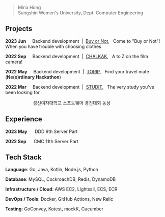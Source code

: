 
  <!-- <img src="https://capsule-render.vercel.app/api?type=soft&color=F4D37A&fontColor=FFFFFF&height=110&section=header&text=Miina&fontSize=100&animation=fadeIn" /> <br>
  -->

> Mina Hong <br>
> Sungshin Women's University, Dept. Computer Engineering


## Projects

**2023 Jun**&nbsp;&nbsp;&nbsp;&nbsp;&nbsp;Backend development &nbsp;|&nbsp; [Buy or Not](https://github.com/DDD-Community/DDD-9-Android3-Server),&nbsp;&nbsp; Come to "Buy or Not"! When you have trouble with choosing clothes

**2022 Sep**&nbsp;&nbsp;&nbsp;&nbsp;&nbsp;Backend development &nbsp;|&nbsp; [CHALKAK](https://github.com/Feelim/feelim-server),&nbsp;&nbsp; A to Z on the film camera!

**2022 May**&nbsp;&nbsp;&nbsp;&nbsp;&nbsp;Backend development &nbsp;|&nbsp; [TORIP](https://github.com/MakeUs-IMAC/IMAC-Server),&nbsp;&nbsp; Find your travel mate (**Ne(o)rdinary Hackathon**)

**2022 Mar**&nbsp;&nbsp;&nbsp;&nbsp;&nbsp;Backend development &nbsp;|&nbsp; [STUDIT](https://github.com/Studit-Project/Studit-server),&nbsp;&nbsp; The very study you've been looking for



&nbsp;&nbsp;&nbsp;&nbsp;&nbsp;&nbsp;&nbsp;&nbsp;&nbsp;&nbsp;&nbsp;&nbsp;&nbsp;&nbsp;&nbsp;&nbsp;&nbsp;&nbsp;&nbsp;&nbsp;&nbsp;&nbsp;성신여자대학교 소프트웨어 경진대회 동상



## Experience

**2023 May**&nbsp;&nbsp;&nbsp;&nbsp;&nbsp; DDD 9th Server Part

**2022 Sep**&nbsp;&nbsp;&nbsp;&nbsp;&nbsp; CMC 11th Server Part



## Tech Stack

**Language**: Go, Java, Kotlin, Node.js, Python


**Database**: MySQL, CockroachDB, Redis, DynamoDB


**Infrastructure / Cloud**: AWS EC2, Lightsail, ECS, ECR


**DevOps / Tools**: Docker, GitHub Actions, New Relic


**Testing**: GoConvey, Kotest, mockK, Cucumber


